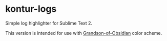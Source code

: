 kontur-logs
===========

Simple log highlighter for Sublime Text 2.

This version is intended for use with [Grandson-of-Obsidian](../../../../jfromaniello/Grandson-of-Obsidian) color scheme.